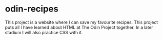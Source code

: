 # odin-recipes
This project is a website where I can save my favourite recipes. 
This project puts all I have learned about HTML at The Odin Project together.
In a later stadium I will also practice CSS with it.

